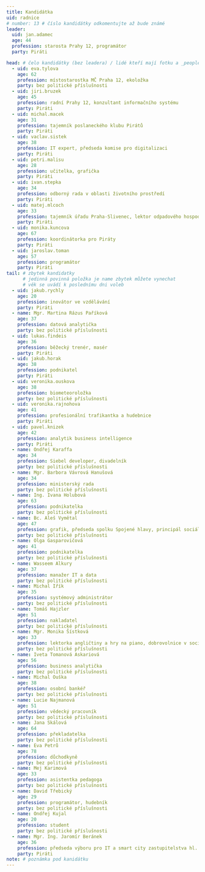 ```yaml
---
title: Kandidátka
uid: radnice
# number: 13 # číslo kandidátky odkomentujte až bude známé
leader:
  uid: jan.adamec
  age: 44
  profession: starosta Prahy 12, programátor
  party: Piráti

head: # čelo kandidátky (bez leadera) / lidé kteří mají fotku a _people/jmeno.md
  - uid: eva.tylova
    age: 62
    profession: místostarostka MČ Praha 12, ekoložka
    party: bez politické příslušnosti
  - uid: jiri.bruzek
    age: 45
    profession: radní Prahy 12, konzultant informačního systému
    party: Piráti
  - uid: michal.macek
    age: 31
    profession: tajemník poslaneckého klubu Pirátů
    party: Piráti
  - uid: vaclav.sistek
    age: 38
    profession: IT expert, předseda komise pro digitalizaci
    party: Piráti
  - uid: petri.malisu
    age: 28
    profession: učitelka, grafička
    party: Piráti
  - uid: ivan.stepka
    age: 34
    profession: odborný rada v oblasti životního prostředí
    party: Piráti
  - uid: matej.mlcoch
    age: 33
    profession: tajemník úřadu Praha-Slivenec, lektor odpadového hospodářství
    party: Piráti
  - uid: monika.kuncova
    age: 67
    profession: koordinátorka pro Piráty
    party: Piráti
  - uid: jaroslav.toman
    age: 57
    profession: programátor
    party: Piráti
tail: # zbytek kandidatky
      # jedinná povinná položka je name zbytek můžete vynechat
      # věk se uvádí k poslednímu dni voleb
  - uid: jakub.rychly
    age: 20
    profession: inovátor ve vzdělávání
    party: Piráti
  - name: Mgr. Martina Rázus Paříková
    age: 37
    profession: datová analytička
    party: bez politické příslušnosti
  - uid: lukas.findeis
    age: 36
    profession: běžecký trenér, masér
    party: Piráti
  - uid: jakub.horak
    age: 38
    profession: podnikatel
    party: Piráti
  - uid: veronika.ouskova
    age: 38
    profession: biometeoroložka
    party: bez politické příslušnosti
  - uid: veronika.rajnohova
    age: 41
    profession: profesionální trafikantka a hudebnice
    party: Piráti
  - uid: pavel.knizek
    age: 42
    profession: analytik business intelligence
    party: Piráti
  - name: Ondřej Karaffa
    age: 34
    profession: Siebel developer, divadelník
    party: bez politické příslušnosti
  - name: Mgr. Barbora Vávrová Hanušová
    age: 34
    profession: ministerský rada
    party: bez politické příslušnosti
  - name: Ing. Ivana Holubová
    age: 63
    profession: podnikatelka
    party: bez politické příslušnosti
  - name: Bc. Aleš Vymětal
    age: 47
    profession: grafik, předseda spolku Spojené hlavy, principál sociálního divadla
    party: bez politické příslušnosti
  - name: Olga Gasparovičová
    age: 41
    profession: podnikatelka
    party: bez politické příslušnosti
  - name: Wasseem Alkury
    age: 37
    profession: manažer IT a data
    party: bez politické příslušnosti
  - name: Michal Iřík
    age: 35
    profession: systémový administrátor
    party: bez politické příslušnosti
  - name: Tomáš Hajzler
    age: 51
    profession: nakladatel
    party: bez politické příslušnosti
  - name: Mgr. Monika Šístková
    age: 33
    profession: lektorka angličtiny a hry na piano, dobrovolnice v sociálních službách
    party: bez politické příslušnosti
  - name: Iveta Tomanová Askariová
    age: 56
    profession: business analytička
    party: bez politické příslušnosti
  - name: Michal Ouška
    age: 38
    profession: osobní bankéř
    party: bez politické příslušnosti
  - name: Lucie Najmanová
    age: 51
    profession: vědecký pracovník
    party: bez politické příslušnosti
  - name: Jana Skálová
    age: 64
    profession: překladatelka
    party: bez politické příslušnosti
  - name: Eva Petrů
    age: 78
    profession: důchodkyně
    party: bez politické příslušnosti
  - name: Mej Karimová
    age: 33
    profession: asistentka pedagoga
    party: bez politické příslušnosti
  - name: David Třebický
    age: 29
    profession: programátor, hudebník
    party: bez politické příslušnosti
  - name: Ondřej Kujal
    age: 20
    profession: student
    party: bez politické příslušnosti
  - name: Mgr. Ing. Jaromír Beránek
    age: 36
    profession: předseda výboru pro IT a smart city zastupitelstva hl. m. Prahy
    party: Piráti
note: # poznámka pod kanidátku
---
```

